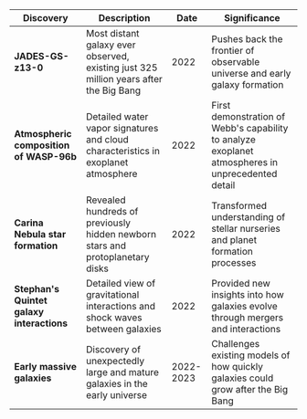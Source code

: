 | Discovery | Description | Date | Significance |
|-----------|-------------|------|--------------|
| **JADES-GS-z13-0** | Most distant galaxy ever observed, existing just 325 million years after the Big Bang | 2022 | Pushes back the frontier of observable universe and early galaxy formation |
| **Atmospheric composition of WASP-96b** | Detailed water vapor signatures and cloud characteristics in exoplanet atmosphere | 2022 | First demonstration of Webb's capability to analyze exoplanet atmospheres in unprecedented detail |
| **Carina Nebula star formation** | Revealed hundreds of previously hidden newborn stars and protoplanetary disks | 2022 | Transformed understanding of stellar nurseries and planet formation processes |
| **Stephan's Quintet galaxy interactions** | Detailed view of gravitational interactions and shock waves between galaxies | 2022 | Provided new insights into how galaxies evolve through mergers and interactions |
| **Early massive galaxies** | Discovery of unexpectedly large and mature galaxies in the early universe | 2022-2023 | Challenges existing models of how quickly galaxies could grow after the Big Bang |